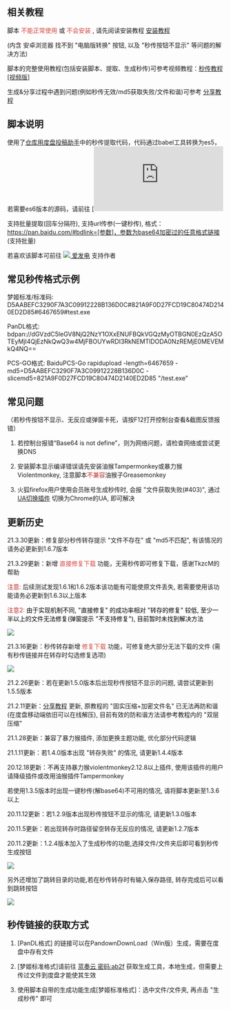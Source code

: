 ## 相关教程

脚本<span style="color: rgb(209, 72, 65);"> 不能正常使用 </span>或<span style="color: rgb(209, 72, 65);"> 不会安装 </span>, 请先阅读安装教程 [安装教程](https://shimo.im/docs/Jqf8y260KuofSb4K/)

(内含 安卓浏览器 找不到 "电脑版转换" 按钮, 以及 "秒传按钮不显示" 等问题的解决方法)

脚本的完整使用教程(包括安装脚本、提取、生成秒传)可参考视频教程：[秒传教程[视频版]](https://www.bilibili.com/video/BV1E5411H76K)

生成&分享过程中遇到问题(例如秒传无效/md5获取失败/文件和谐)可参考 [分享教程](https://shimo.im/docs/TZ1JJuEjOM0wnFDH/)

## 脚本说明

使用了[仓库用度盘投稿助手](https://greasyfork.org/zh-CN/scripts/3285)中的秒传提取代码，代码通过babel工具转换为es5，若需要es6版本的源码，请前往 [![](https://github.com/mengzonefire/my_web_script/blob/main/%E7%A7%92%E4%BC%A0%E9%93%BE%E6%8E%A5%E6%8F%90%E5%8F%96/%E7%A7%92%E4%BC%A0%E9%93%BE%E6%8E%A5%E6%8F%90%E5%8F%96(es6).js)

支持批量提取(回车分隔符), 支持url传参(一键秒传), 格式：https://pan.baidu.com/#bdlink=[参数]，参数为base64加密过的任意格式链接 (支持批量)

若喜欢该脚本可前往 [![](https://static.afdiancdn.com/favicon.ico) 爱发电](https://afdian.net/@mengzonefire) 支持作者

## 常见秒传格式示例

梦姬标准/标准码: D5AABEFC3290F7A3C09912228B136D0C#821A9F0D27FCD19C80474D2140ED2D85#6467659#test.exe

PanDL格式: bdpan://dGVzdC5leGV8NjQ2NzY1OXxENUFBQkVGQzMyOTBGN0EzQzA5OTEyMjI4QjEzNkQwQ3w4MjFBOUYwRDI3RkNEMTlDODA0NzREMjE0MEVEMkQ4NQ==

PCS-GO格式: BaiduPCS-Go rapidupload -length=6467659 -md5=D5AABEFC3290F7A3C09912228B136D0C -slicemd5=821A9F0D27FCD19C80474D2140ED2D85 "/test.exe"

## 常见问题

（若秒传按钮不显示、无反应或弹窗卡死，请按F12打开控制台查看&截图反馈报错）

1. 若控制台报错“Base64 is not define”，则为网络问题，请检查网络或尝试更换DNS

2. 安装脚本显示编译错误请先安装油猴Tampermonkey或暴力猴Violentmonkey, 注意脚本<span style="color: rgb(184, 49, 47);">不兼容</span>油猴子Greasemonkey

3. 火狐firefox用户使用会员账号生成秒传时, 会报 "文件获取失败(#403)", 通过 [UA切换插件](https://addons.mozilla.org/zh-CN/firefox/addon/uaswitcher) 切换为Chrome的UA, 即可解决

## 更新历史

21.3.30更新：修复部分秒传转存提示 "文件不存在" 或 "md5不匹配", 有该情况的请务必更新到1.6.7版本

21.3.29更新：新增<span style="color: rgb(209, 72, 65);"> 直接修复下载 </span>功能，无需秒传即可修复下载，感谢TkzcM的帮助

<span style="color: rgb(184, 49, 47);">注意:</span> 后续测试发现1.6.1和1.6.2版本该功能有可能使原文件丢失, 若需要使用该功能请务必更新到1.6.3以上版本

<span style="color: rgb(184, 49, 47);">注意2:&nbsp;</span><span style="color: rgb(0, 0, 0);">由于实现机制不同, "直接修复" 的成功率相对 "转存的修复" 较低, 至少一半以上的文件无法修复(弹窗提示 "不支持修复"), 目前暂时未找到解决方法</span>

![](https://pic.rmb.bdstatic.com/bjh/5e05f7c1f772451b8efce938280bcaee.png)

21.3.16更新：秒传转存新增<span style="color: rgb(209, 72, 65);"> 修复下载 </span>功能，可修复绝大部分无法下载的文件 (需有秒传链接并在转存时勾选修复选项)

![](https://pic.rmb.bdstatic.com/bjh/822bf85e8b663f352c65f04a50a305e1.png)

21.2.26更新：若在更新1.5.0版本后出现秒传按钮不显示的问题, 请尝试更新到1.5.5版本

21.2.11更新：[分享教程](https://shimo.im/docs/TZ1JJuEjOM0wnFDH/) 更新, 原教程的 "固实压缩+加密文件名" 已无法再防和谐(在度盘移动端依旧可以在线解压), 目前有效的防和谐方法请参考教程内的 "双层压缩"

21.1.28更新：兼容了暴力猴插件, 添加更换主题功能, 优化部分代码逻辑

21.1.11更新：若1.4.0版本出现 "转存失败" 的情况, 请更新1.4.4版本

20.12.18更新：不再支持暴力猴violentmonkey2.12.8以上插件, 使用该插件的用户请降级插件或改用油猴插件Tampermonkey

若使用1.3.5版本时出现一键秒传(解base64)不可用的情况, 请将脚本更新至1.3.6以上

20.11.12更新：若1.2.9版本出现秒传按钮不显示的情况, 请更新1.3.0版本

20.11.5更新：若出现转存时路径留空转存无反应的情况, 请更新1.2.7版本

20.11.2更新：1.2.4版本加入了生成秒传的功能,选择文件/文件夹后即可看到秒传生成按钮

![](https://i.loli.net/2020/11/02/7xcdAZh94igmvCt.png)

另外还增加了跳转目录的功能,若在秒传转存时有输入保存路径, 转存完成后可以看到跳转按钮

![](https://i.loli.net/2020/11/02/zTnpl6WCxqmEH1t.png)

## 秒传链接的获取方式

1. [PanDL格式]</span> 的链接可以在PandownDownLoad（Win版）生成，需要在度盘中存有文件

2. [梦姬标准格式]请前往 [蓝奏云 密码:ab2f](https://wws.lanzous.com/b01u0yqvi) 获取生成工具，本地生成，但需要上传过文件到度盘才能使其生效

3. 使用脚本自带的生成功能生成[梦姬标准格式]：选中文件/文件夹, 再点击 "生成秒传" 即可
